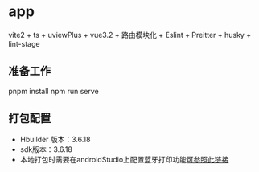 # app

vite2 + ts + uviewPlus + vue3.2 + 路由模块化 + Eslint + Preitter + husky + lint-stage  

## 准备工作

pnpm install
npm run serve

## 打包配置

* Hbuilder 版本：3.6.18
* sdk版本：3.6.18
* 本地打包时需要在androidStudio上配置蓝牙打印功能[可参照此链接](https://nativesupport.dcloud.net.cn/AppDocs/usemodule/androidModuleConfig/others.html#bluetooth-%E4%BD%8E%E5%8A%9F%E8%80%97%E8%93%9D%E7%89%99)